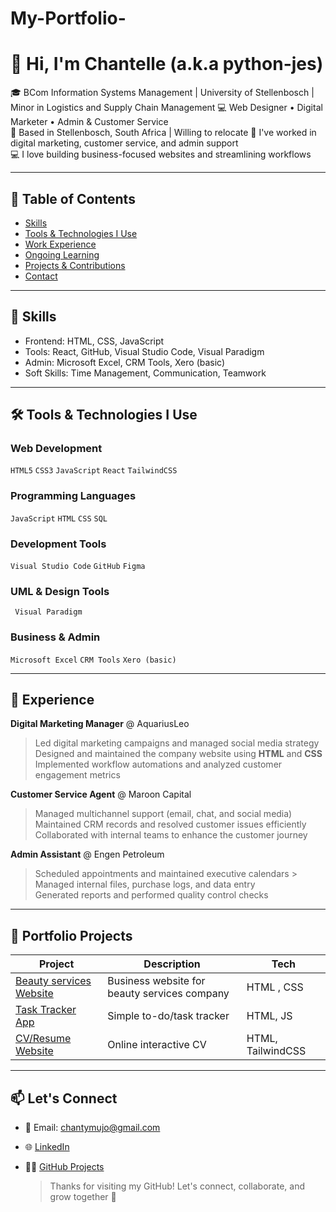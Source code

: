 # My-Portfolio-

# 👋 Hi, I'm Chantelle (a.k.a python-jes)

🎓 BCom Information Systems Management | University of Stellenbosch  | Minor in Logistics and Supply Chain Management 
💻 Web Designer • Digital Marketer • Admin & Customer Service  
📍 Based in Stellenbosch, South Africa |  Willing to relocate
💼 I've worked in digital marketing, customer service, and admin support  
💻 I love building business-focused websites and streamlining workflows

---
## 📑 Table of Contents
- [Skills](#skills)
- [Tools & Technologies I Use](#tools--technologies-i-use)
- [Work Experience](#work-experience)
- [Ongoing Learning](#ongoing-learning)
- [Projects & Contributions](#projects--contributions)
- [Contact](#contact)

---

## 🧰 Skills
- Frontend: HTML, CSS, JavaScript
- Tools: React, GitHub, Visual Studio Code, Visual Paradigm
- Admin: Microsoft Excel, CRM Tools, Xero (basic)
- Soft Skills: Time Management, Communication, Teamwork

---
## 🛠 Tools & Technologies I Use

### Web Development  
`HTML5` `CSS3` `JavaScript` `React` `TailwindCSS`

### Programming Languages  
`JavaScript` `HTML` `CSS` `SQL`

### Development Tools  
`Visual Studio Code` `GitHub` `Figma`

### UML & Design Tools
` Visual Paradigm` 

### Business & Admin  
`Microsoft Excel` `CRM Tools` `Xero (basic)`

---

## 💼 Experience
**Digital Marketing Manager** @ AquariusLeo  
> Led digital marketing campaigns and managed social media strategy  
> Designed and maintained the company website using **HTML** and **CSS**  
> Implemented workflow automations and analyzed customer engagement metrics

**Customer Service Agent** @ Maroon Capital  
> Managed multichannel support (email, chat, and social media)  
> Maintained CRM records and resolved customer issues efficiently  
> Collaborated with internal teams to enhance the customer journey

**Admin Assistant** @ Engen Petroleum  
> Scheduled appointments and maintained executive calendars > Managed internal files, purchase logs, and data entry  
> Generated reports and performed quality control checks


---

## 📁 Portfolio Projects

| Project | Description | Tech |
|--------|-------------|------|
| [Beauty services Website](https://github.com/python-jes/aquariusleo-cleaning) | Business website for beauty services company | HTML , CSS |
| [Task Tracker App](https://github.com/python-jes/task-tracker) | Simple to-do/task tracker | HTML, JS |
| [CV/Resume Website](https://github.com/python-jes/resume-site) | Online interactive CV | HTML, TailwindCSS |

---

## 📫 Let's Connect
- 📧 Email: chantymujo@gmail.com
- 🌐 [LinkedIn](https://linkedin.com/in/chantelle-mujokoro-240944217)
- 🧑‍💻 [GitHub Projects](https://github.com/python-jes)

  > Thanks for visiting my GitHub! Let's connect, collaborate, and grow together 🚀
